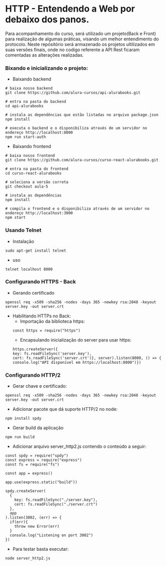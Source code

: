 # HTTP - Entendendo a Web por debaixo dos panos.
Para acompanhamento do curso, será utilizado um projeto(Back e Front) para realização de algumas práticas, visando um melhor entendimento do protocolo. Neste repósitório será armazenado os projetos ultilizados em suas versões finais, onde no codigo referente a API Rest ficaram comentadas as alterações realizadas.

### Bixando e inicializando o projeto:
+ Baixando backend
```
# baixa nosso backend
git clone https://github.com/alura-cursos/api-alurabooks.git

# entra na pasta do backend
cd api-alurabooks

# instala as dependências que estão listadas no arquivo package.json
npm install

# executa o backend e o disponibiliza através de um servidor no endereço http://localhost:8000
npm run start-auth

```
+ Baixando frontend
```
# baixa nosso frontend
git clone https://github.com/alura-cursos/curso-react-alurabooks.git

# entra na pasta do frontend
cd curso-react-alurabooks

# seleciona a versão correta
git checkout aula-5

# instala as dependências
npm install

# compila o frontend e o disponibiliza através de um servidor no endereço http://localhost:3000
npm start

```
### Usando Telnet
+ Instalação
```
sudo apt-get install telnet
```
+ uso
```
telnet localhost 8000

```

### Configurando HTTPS - Back
+ Gerando certificado
```
openssl req -x509 -sha256 -nodes -days 365 -newkey rsa:2048 -keyout server.key -out server.crt
```
+ Habilitando HTTPs no Back:
    + Importação da biblioteca https:
    ```
    const https = require("https")
    ```
    + Encapsulando inicialização do server para usar https:
    ```
    https.createServer({
  key: fs.readFileSync('server.key'),
  cert: fs.readFileSync('server.crt')}, server).listen(8000, () => {
   console.log("API disponível em https://localhost:8000")})
    ```

### Configurando HTTP/2
+ Gerar chave e certificado:
```
openssl req -x509 -sha256 -nodes -days 365 -newkey rsa:2048 -keyout server.key -out server.crt
```
+ Adicionar pacote que dá suporte HTTP/2 no node:
```
npm install spdy
```
+ Gerar build da aplicação
```
npm run build
```
+ Adicionar arquivo server_http2.js contendo o conteúdo a seguir:
```
const spdy = require("spdy")
const express = require("express")
const fs = require("fs")

const app = express()

app.use(express.static("build"))

spdy.createServer(
  {
    key: fs.readFileSync("./server.key"),
    cert: fs.readFileSync("./server.crt")
  },
  app
).listen(3002, (err) => {
  if(err){
    throw new Error(err)
  }
  console.log("Listening on port 3002")
})
```
+ Para testar basta executar:
```
node server_http2.js
``` 